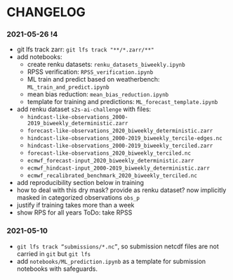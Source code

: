 # CHANGELOG

### 2021-05-26 !4

- git lfs track zarr: `git lfs track "**/*.zarr/**"`
- add notebooks:
    - create renku datasets: `renku_datasets_biweekly.ipynb`
    - RPSS verification: `RPSS_verification.ipynb`
    - ML train and predict based on weatherbench: `ML_train_and_predict.ipynb`
    - mean bias reduction: `mean_bias_reduction.ipynb`
    - template for training and predictions: `ML_forecast_template.ipynb`
- add renku dataset `s2s-ai-challenge` with files:
    - `hindcast-like-observations_2000-2019_biweekly_deterministic.zarr`
    - `forecast-like-observations_2020_biweekly_deterministic.zarr`
    - `hindcast-like-observations_2000-2019_biweekly_tercile-edges.nc`
    - `hindcast-like-observations_2000-2019_biweekly_terciled.zarr`
    - `forecast-like-observations_2020_biweekly_terciled.nc`
    - `ecmwf_forecast-input_2020_biweekly_deterministic.zarr`
    - `ecmwf_hindcast-input_2000-2019_biweekly_deterministic.zarr`
    - `ecmwf_recalibrated_benchmark_2020_biweekly_terciled.nc`
- add reproducibility section below in training
- how to deal with this dry mask? provide as renku dataset? now implicitly masked in categorized observations `obs_p`
- justify if training takes more than a week
- show RPS for all years ToDo: take RPSS



### 2021-05-10

- `git lfs track “submissions/*.nc”`, so submission netcdf files are not carried in `git` but `git lfs`
- add `notebooks/ML_prediction.ipynb` as a template for submission notebooks with safeguards.
